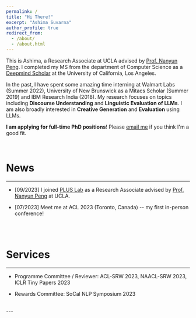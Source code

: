 ```yaml
---
permalink: /
title: "Hi There!"
excerpt: "Ashima Suvarna"
author_profile: true
redirect_from: 
  - /about/
  - /about.html
---
```


This is Ashima, a Research Associate at UCLA advised by [Prof. Nanyun Peng](https://vnpeng.net/). I completed my MS from the department of Computer Science as a [Deepmind Scholar](https://deepmind.google/about/education/) at the University of California, Los Angeles. 

In the past, I have spent some amazing time interning at Walmart Labs (Summer 2022), University of New Brunswick as a Mitacs Scholar (Summer 2019) and IBM Research India (2018). My  research focuses on topics including **Discourse Understanding** and  **Linguistic Evaluation of LLMs**. I am also broadly interested in **Creative Generation** and **Evaluation** using LLMs.
 
**I am applying for full-time PhD positions**! Please [email me](mailto:asuvarna31@g.ucla.edu) if you think I'm a good fit.

<br/>


News
======
---
- [09/2023] I joined [PLUS Lab](https://vnpeng.net/group/) as a Research Associate advised by [Prof. Nanyun Peng](https://vnpeng.net/) at UCLA.

- [07/2023] Meet me at ACL 2023 (Toronto, Canada) -- my first in-person conference!


<br/><br/>


Services
======
---

- Programme Committee / Reviewer: ACL-SRW 2023, NAACL-SRW 2023, ICLR Tiny Papers 2023 <br/>

- Rewards Committee: SoCal NLP Symposium 2023 <br/>


<br/>
---
<br/>
<script type="text/javascript" id="clstr_globe" src="//clustrmaps.com/globe.js?&w=300&d=YG3LLVlq54HoY9rGWpc4hPvuYUkUMn3z9Oy4kPbWotI"></script>







<!-- For more info
======
- My publications can be found [here](/publications).
- My contact information can be found [here](/contact). -->


 
